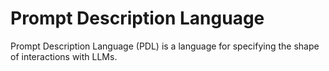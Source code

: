 # Prompt Description Language

Prompt Description Language (PDL) is a language for specifying the shape of interactions with LLMs.

